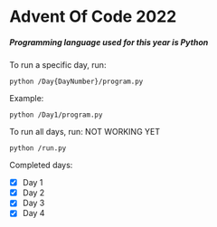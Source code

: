 # Advent Of Code 2022

##### Programming language used for this year is Python

To run a specific day, run:
```
python /Day{DayNumber}/program.py
```

Example:
```
python /Day1/program.py
```

To run all days, run:
NOT WORKING YET
```
python /run.py
```

Completed days:
- [x] Day 1
- [x] Day 2
- [x] Day 3 
- [x] Day 4
